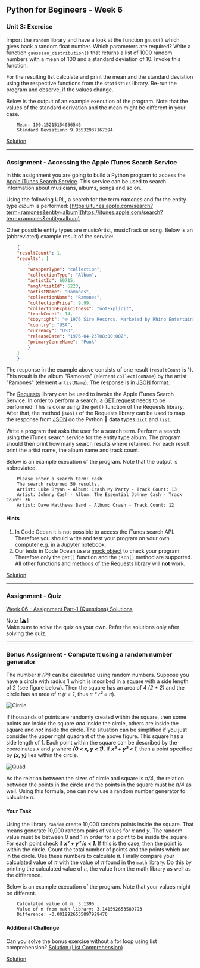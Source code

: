 ## Python for Begineers - Week 6

### Unit 3: Exercise

Import the `random` library and have a look at the function `gauss()` which gives back a random float number. Which parameters are required?
Write a function `gaussian_distribution()` that returns a list of 1000 random numbers with a mean of 100 and a standard deviation of 10. Invoke this function.

For the resulting list calculate and print the mean and the standard deviation using the respective functions from the `statistics` library.
Re-run the program and observe, if the values change.

Below is the output of an example execution of the program. Note that the values of the standard derivation and the mean might be different in your case.
```text
    Mean: 100.15215154056546
    Standard Deviation: 9.93532937167394
```

[Solution](./6.3/sol.py)
___
### Assignment - Accessing the Apple iTunes Search Service

In this assignment you are going to build a Python program to access the [Apple iTunes Search Service](https://developer.apple.com/library/archive/documentation/AudioVideo/Conceptual/iTuneSearchAPI/Searching.html). This service can be used to search information about musicians, albums, songs and so on.

Using the following URL, a search for the term _ramones_ and for the entity type _album_ is performed: [https://itunes.apple.com/search?term=ramones&entity=album](https://itunes.apple.com/search?term=ramones&entity=album)

Other possible entity types are musicArtist, musicTrack or song. Below is an (abbreviated) example result of the service:
```json
    {
    "resultCount": 1,
    "results": [
        {
        "wrapperType": "collection",
        "collectionType": "Album",
        "artistId": 60715,
        "amgArtistId": 5223,
        "artistName": "Ramones",
        "collectionName": "Ramones",
        "collectionPrice": 9.99,
        "collectionExplicitness": "notExplicit",
        "trackCount": 14,
        "copyright": "℗ 1976 Sire Records. Marketed by Rhino Entertainment Company, a Warner Music Group Company.",
        "country": "USA",
        "currency": "USD",
        "releaseDate": "1976-04-23T08:00:00Z",
        "primaryGenreName": "Punk"
        }
    ]
    }
```
The response in the example above consists of one result (`resultCount` is 1). This result is the album "Ramones" (element `collectionName`) by the artist "Ramones" (element `artistName`). The response is in [JSON](https://en.wikipedia.org/wiki/JSON) format.

The [Requests](https://docs.python-requests.org/en/latest/) library can be used to invoke the Apple iTunes Search Service. In order to perform a search, a [GET request](https://en.wikipedia.org/wiki/Hypertext_Transfer_Protocol#Request_methods) needs to be performed. This is done using the `get()` function of the Requests library.
After that, the method `json()` of the Requests library can be used to map the response from [JSON](https://en.wikipedia.org/wiki/JSON)
qo the Python 🐍 data types `dict` and `list`.

Write a program that asks the user for a search term. Perform a search using the iTunes search service for the entity type album. The program should then print how many search results where returned.
For each result print the artist name, the album name and track count.

Below is an example execution of the program. Note that the output is abbreviated.
```text
    Please enter a search term: cash
    The search returned 50 results.
    Artist: Luke Bryan - Album: Crash My Party - Track Count: 13
    Artist: Johnny Cash - Album: The Essential Johnny Cash - Track Count: 36
    Artist: Dave Matthews Band - Album: Crash - Track Count: 12
```
#### Hints

1. In Code Ocean it is not possible to access the iTunes search API. Therefore you should write and test your program on your own computer e.g. in a Jupyter notebook.
1. Our tests in Code Ocean use a [mock object](https://en.wikipedia.org/wiki/Mock_object) to check your program. Therefore only the `get()` function and the `json()` method are supported. All other functions and methods of the Requests library will **not** work.

[Solution](./Assignment/sol.py)
___
### Assignment - Quiz

[Week 06 - Assignment Part-1 (Questions) Solutions](./quizAssg.md)

Note [⚠] <br>
Make sure to solve the quiz on your own. Refer the solutions only after solving the quiz.
___
### Bonus Assignment - Compute π using a random number generator

The number *π (Pi)* can be calculated using random numbers. Suppose you have a circle with radius 1 which is inscribed in a square with a side length of 2 (see figure below). Then the square has an area of *4 (2 \* 2)* and the circle has an area of *π (r = 1*, thus *π \* r² = π*).

![Circle](https://opensap-public.s3.openhpicloud.de/courses/2qRB6Gz3FcfD2OBbnSCf8m/rtfiles/3zuTN0fWCxUJlHG2ZzSc5f/img1.png)

If thousands of points are randomly created within the square, then some points are inside the square _and_ inside the circle, others are inside the square and _not_ inside the circle. 
The situation can be simplified if you just consider the upper right quadrant of the above figure. This square has a side length of 1. Each point within the square can be described by the coordinates *x* and *y* where ***(0 < x, y < 1)***. If ***x² + y² < 1***, then a point specified by ***(x, y)*** lies within the circle.

![Quad](https://opensap-public.s3.openhpicloud.de/courses/2qRB6Gz3FcfD2OBbnSCf8m/rtfiles/39m9UzKKSMHhDI3eZNbeBp/img2.png)

As the relation between the sizes of circle and square is *π/4*, the relation between the points in the circle and the points in the square must be *π/4* as well. Using this formula, one can now use a random number generator to calculate π.

#### Your Task

Using the library `random` create 10,000 random points inside the square. That means generate 10,000 random pairs of values for *x* and *y*. The random value must be between 0 and 1 in order for a point to be inside the square.
For each point check if ***x² + y² is < 1***. If this is the case, then the point is within the circle. Count the total number of points and the points which are in the circle. Use these numbers to calculate *π*.
Finally compare your calculated value of *π* with the value of *π* found in the `math` library. Do this by printing the calculated value of *π*, the value from the math library as well as the difference.

Below is an example execution of the program. Note that your values might be different.
```text
    Calculated value of π: 3.1396
    Value of π from math library: 3.141592653589793
    Difference: -0.0019926535897929476
```

#### Additional Challenge

Can you solve the bonus exercise without a for loop using list comprehension? [Solution (List Comprehension)](./Bonus/alt_sol)

[Solution](./Bonus/sol.py)